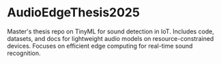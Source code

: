 # AudioEdgeThesis2025
Master's thesis repo on TinyML for sound detection in IoT. Includes code, datasets, and docs for lightweight audio models on resource-constrained devices. Focuses on efficient edge computing for real-time sound recognition.
